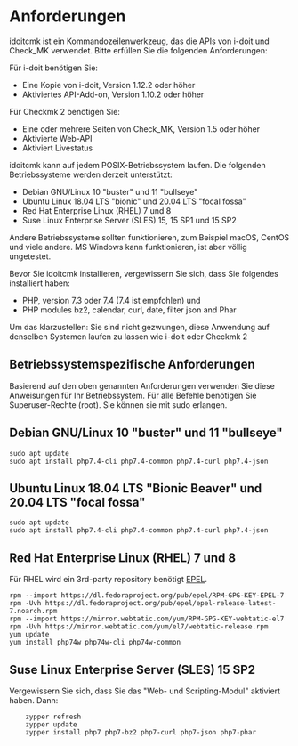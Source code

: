 # Anforderungen

idoitcmk ist ein Kommandozeilenwerkzeug, das die APIs von i-doit und Check\_MK verwendet. Bitte erfüllen Sie die folgenden Anforderungen:

Für i-doit benötigen Sie:

*   Eine Kopie von i-doit, Version 1.12.2 oder höher
*   Aktiviertes API-Add-on, Version 1.10.2 oder höher

Für Checkmk 2 benötigen Sie:

*   Eine oder mehrere Seiten von Check\_MK, Version 1.5 oder höher
*   Aktivierte Web-API
*   Aktiviert Livestatus

idoitcmk kann auf jedem POSIX-Betriebssystem laufen. Die folgenden Betriebssysteme werden derzeit unterstützt:

*   Debian GNU/Linux 10 "buster" und 11 "bullseye"
*   Ubuntu Linux 18.04 LTS "bionic" und 20.04 LTS "focal fossa"
*   Red Hat Enterprise Linux (RHEL) 7 und 8
*   Suse Linux Enterprise Server (SLES) 15, 15 SP1 und 15 SP2

Andere Betriebssysteme sollten funktionieren, zum Beispiel macOS, CentOS und viele andere. MS Windows kann funktionieren, ist aber völlig ungetestet.

Bevor Sie idoitcmk installieren, vergewissern Sie sich, dass Sie folgendes installiert haben:

*   PHP, version 7.3 oder 7.4 (7.4 ist empfohlen) und
*   PHP modules bz2, calendar, curl, date, filter json and Phar

Um das klarzustellen: Sie sind nicht gezwungen, diese Anwendung auf denselben Systemen laufen zu lassen wie i-doit oder Checkmk 2

## Betriebssystemspezifische Anforderungen

Basierend auf den oben genannten Anforderungen verwenden Sie diese Anweisungen für Ihr Betriebssystem. Für alle Befehle benötigen Sie Superuser-Rechte (root). Sie können sie mit sudo erlangen.

## Debian GNU/Linux 10 "buster" und 11 "bullseye"

```shell
sudo apt update
sudo apt install php7.4-cli php7.4-common php7.4-curl php7.4-json
```

## Ubuntu Linux 18.04 LTS "Bionic Beaver" und 20.04 LTS "focal fossa"

```shell
sudo apt update
sudo apt install php7.4-cli php7.4-common php7.4-curl php7.4-json
```

## Red Hat Enterprise Linux (RHEL) 7 und 8

Für RHEL wird ein 3rd-party repository benötigt [EPEL](https://www.redhat.com/en/blog/whats-epel-and-how-do-i-use-it).

```shell
rpm --import https://dl.fedoraproject.org/pub/epel/RPM-GPG-KEY-EPEL-7
rpm -Uvh https://dl.fedoraproject.org/pub/epel/epel-release-latest-7.noarch.rpm
rpm --import https://mirror.webtatic.com/yum/RPM-GPG-KEY-webtatic-el7
rpm -Uvh https://mirror.webtatic.com/yum/el7/webtatic-release.rpm
yum update
yum install php74w php74w-cli php74w-common
```

## Suse Linux Enterprise Server (SLES) 15 SP2

Vergewissern Sie sich, dass Sie das "Web- und Scripting-Modul" aktiviert haben. Dann:

```shell
    zypper refresh
    zypper update
    zypper install php7 php7-bz2 php7-curl php7-json php7-phar
```
